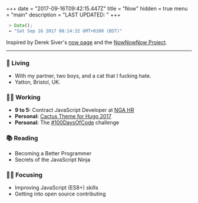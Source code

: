 +++
date = "2017-09-16T09:42:15.447Z"
title = "Now"
hidden = true
menu = "main"
description = "LAST UPDATED: "
+++

```javascript
 > Date();
 ⇜ "Sat Sep 16 2017 08:14:32 GMT+0100 (BST)"
```
Inspired by Derek Siver's [now page](http://sivers.org/now) and the [NowNowNow Project](http://nownownow.com/about).

---

### 🏡 Living
 - With my partner, two boys, and a cat that I fucking hate.
 - Yatton, Bristol, UK.

### 👨‍💻 Working
 - **9 to 5:** Contract JavaScript Developer at [NGA HR](https://en.wikipedia.org/wiki/Northgate_Information_Solutions)
 - **Personal:**  [Cactus Theme for Hugo 2017](https://github.com/jacobwarduk/hugo-cactus-theme-2017)
 - **Personal:** The [#100DaysOfCode](https://github.com/jacobwarduk/100-days-of-code) challenge

### 📚 Reading
 - Becoming a Better Programmer
 - Secrets of the JavaScript Ninja

### 👨‍🎓 Focusing
 - Improving JavaScript (ES8+) skills
 - Getting into open source contributing
